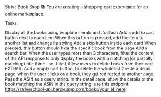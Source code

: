 Strive Book Shop 📚
You are creating a shopping cart experience for an online marketplace.

Tasks:

Display all the books using template literals and .forEach
Add a add to cart button next to each item
When this button is pressed, add the item to another list and change its styling
Add a skip button inside each card
When pressed, this button should hide the specific book from the page
Add a search bar. When the user types more than 3 characters, filter the content of the API response to only display the books with a matching (or partially matching) title (hint: use .filter)
Allow users to delete books from their cart
EXTRAS:
Add a empty cart button, to delete the whole list
Create a detail page: when the user clicks on a book, they get redirected to another page. Pass the ASIN as a query string.
In the detail page, show the details of the book matching the ASIN in the query string: use this endpoint: https://striveschool-api.herokuapp.com/books/your_id_here
